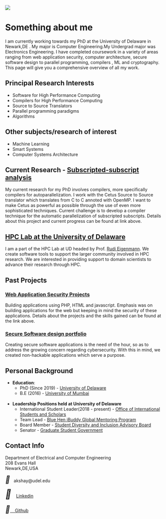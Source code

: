   
 <img style="float: middle;" src="https://user-images.githubusercontent.com/31522126/73979783-d8886f80-48fc-11ea-870c-7d60bae6ef26.png">

# __Something about me__

I am currently working towards my PhD at the University of Delaware in Newark,DE . My major is Computer Engineering.My Undergrad major was Electronics Engineering. I have completed coursework in a variety of areas ranging from web application security, computer architecture, secure software design to parallel programming, compilers , ML and cryptography. This page will give you a comprehensive overview of all my work.

## __Principal Research Interests__
  * Software for High Performance Computing
  * Compilers for High Performance Computing
  * Source to Source Translators
  * Parallel programming paradigms
  * Algorithms
  
## __Other subjects/research of interest__
  * Machine Learning
  * Smart Systems
  * Computer Systems Architecture


## __Current Research__ - [Subscripted-subscript analysis](http://subscripted-subscript.akshayud.me/)

My current research for my PhD involves compilers, more specifically compilers for autoparallelization. I work with the Cetus Source to Source translator which translates from C to C annoted with OpenMP. I want to make Cetus as powerful as possible through the use of even more sophisticated techniques. Current challenge is to develop a compiler technique for the automatic parallelization of subscripted subscripts. Details about this project and current progress can be found at link above.

## [HPC Lab at the University of Delaware](https://www.eecis.udel.edu/~eigenman/research.html)

I am a part of the HPC Lab at UD headed by Prof. [Rudi Eigenmann](https://www.ece.udel.edu/people/faculty/eigenman/). We create software tools to support the larger community involved in HPC research. We are interested in providing support to domain scientists to advance their research through HPC.

## __Past Projects__

### [Web Application Security Projects](http://webappsecurity.akshayud.me/)
Building applications using PHP, HTML and javascript. Emphasis was on building applications for the web but keeping in mind the security of these applications. Details about the projects and the skills gained can be found at the link above. 


### [Secure Software design portfolio](http://secure-software.akshayud.me/)

Creating secure software applications is the need of the hour, so as to address the growing concern regarding cybersecurity. With this in mind, we created non-hackable applications which serve a purpose.

## __Personal Background__

* __Education__:
  * PhD (Since 2019) - [University of Delaware](https://www.udel.edu/)
  * B.E (2016) - [University of Mumbai](http://mu.ac.in/)
  <br/><br/>
* __Leadership Positions held at University of Delaware__
  * International Student Leader(2018 - present) - [Office of International Students and Scholars](http://www1.udel.edu/oiss/)
  * Team Lead - [Blue Hen iBuddy Global Mentoring Program](http://www1.udel.edu/oiss/isac/mentor)
  * Board Member - [Student Diversity and Inclusion Advisory Board](https://sites.udel.edu/studentlife/diversity)
  * Senator - [Graduate Student Government](https://sites.udel.edu/gsg/)

## __Contact Info__

Department of Electrical and Computer Engineering <br/>
208 Evans Hall <br/>
Newark,DE,USA

<head>
<link rel="stylesheet" href="https://cdnjs.cloudflare.com/ajax/libs/font-awesome/4.7.0/css/font-awesome.min.css"> 
</head>
<body>
<p>
<i style="font-size:24px" class="fa">&#xf0e0;</i> &nbsp;  akshay@udel.edu </p>
</body>


<head>
<meta name="viewport" content="width=device-width, initial-scale=1">
<link rel="stylesheet" href="https://cdnjs.cloudflare.com/ajax/libs/font-awesome/4.7.0/css/font-awesome.min.css">
</head>
<body>
<i style="font-size:30px" class="fa">&#xf08c;</i>&nbsp; &nbsp;
<a class="LI-simple-link" href='https://in.linkedin.com/in/akshay-bhosale-a0b5b1103?trk=profile-badge'>Linkedin</a><br /><br />
<i style="font-size:24px" class="fa">&#xf09b;</i><a href= 'https://github.com/akshay9594'>&nbsp;&nbsp;&nbsp;&nbsp;Github</a>
</body>
